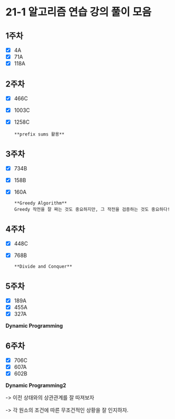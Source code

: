 # 21-1 알고리즘 연습 강의 풀이 모음

## 1주차

- [x] 4A
- [x] 71A
- [x] 118A

## 2주차

- [x] 466C
- [x] 1003C
- [x] 1258C

      **prefix sums 활용**

## 3주차

- [x] 734B
- [x] 158B
- [x] 160A

      **Greedy Algorithm**
      Greedy 작전을 잘 짜는 것도 중요하지만, 그 작전을 검증하는 것도 중요하다!

## 4주차

- [x] 448C
- [x] 768B

      **Divide and Conquer**

## 5주차

- [x] 189A
- [x] 455A
- [x] 327A

**Dynamic Programming**

## 6주차

- [x] 706C
- [x] 607A
- [x] 602B

**Dynamic Programming2**

-> 이전 상태와의 상관관계를 잘 따져보자

-> 각 원소의 조건에 따른 무조건적인 상황을 잘 인지하자.
